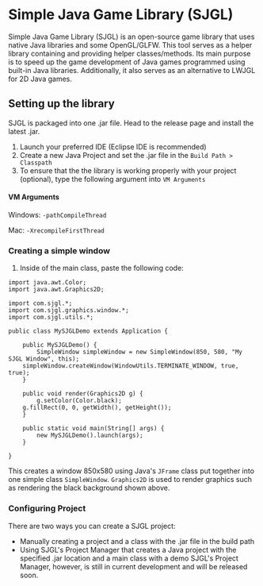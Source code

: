 # Simple Java Game Library (SJGL)
Simple Java Game Library (SJGL) is an open-source game library that uses native Java libraries and some OpenGL/GLFW. This tool serves as a helper library containing and providing helper classes/methods. Its main purpose is to speed up the game development of Java games programmed using built-in Java libraries. Additionally, it also serves as an alternative to LWJGL for 2D Java games.

## Setting up the library
SJGL is packaged into one .jar file. Head to the release page and install the latest .jar.
1. Launch your preferred IDE (Eclipse IDE is recommended)
2. Create a new Java Project and set the .jar file in the ```Build Path > Classpath```
3. To ensure that the the library is working properly with your project (optional), type the following argument into ```VM Arguments```

#### VM Arguments
Windows: ```-pathCompileThread```

Mac: ```-XrecompileFirstThread```

### Creating a simple window
1. Inside of the main class, paste the following code: 
```
import java.awt.Color;
import java.awt.Graphics2D;

import com.sjgl.*;
import com.sjgl.graphics.window.*;
import com.sjgl.utils.*;

public class MySJGLDemo extends Application {

    public MySJGLDemo() {
        SimpleWindow simpleWindow = new SimpleWindow(850, 580, "My SJGL Window", this);
	simpleWindow.createWindow(WindowUtils.TERMINATE_WINDOW, true, true);
    }

    public void render(Graphics2D g) {
        g.setColor(Color.black);
	g.fillRect(0, 0, getWidth(), getHeight());
    }
	
    public static void main(String[] args) {
        new MySJGLDemo().launch(args);
    }
	
}
```
This creates a window 850x580 using Java's ```JFrame``` class put together into one simple class ```SimpleWindow```. ```Graphics2D``` is used to render graphics such as rendering the black background shown above.

### Configuring Project
There are two ways you can create a SJGL project:
- Manually creating a project and a class with the .jar file in the build path
- Using SJGL's Project Manager that creates a Java project with the specified .jar location and a main class with a demo 
SJGL's Project Manager, however, is still in current development and will be released soon.
